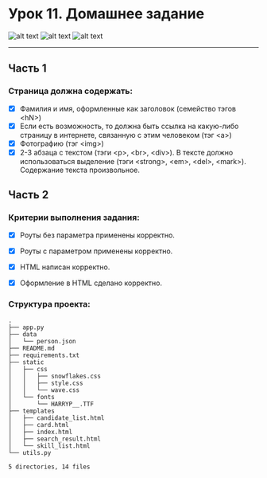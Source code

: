 # Урок 11. Домашнее задание
![alt text](https://img.shields.io/badge/Flask-v2.2.2-green?style=for-the-badge&logo=appveyor "Flask")
![alt text](https://img.shields.io/badge/Python-v3.10.6-blue?style=for-the-badge&logo=appveyor "Python")
![alt text](https://img.shields.io/badge/platform-linux%20%7C%20windows%20%7C%20macos%20-red?style=for-the-badge&logo=appveyor "Platform")

<hr>

## Часть 1

### Страница должна содержать:

- [x]  Фамилия и имя, оформленные как заголовок (семейство тэгов \<hN>)
- [x]  Если есть возможность, то должна быть ссылка на какую-либо страницу в интернете, связанную с этим человеком (тэг \<a>)
- [x]  Фотографию (тэг \<img>)
- [x]  2-3 абзаца с текстом (тэги \<p>, \<br>, \<div>). В тексте должно использоваться выделение (тэги \<strong>, \<em>, \<del>, \<mark>). Содержание текста произвольное.

## Часть 2

### Критерии выполнения  задания:

- [x]  Роуты без параметра применены корректно.
- [x]  Роуты с параметром применены корректно.
- [x]  HTML написан корректно.
- [x]  Оформление в HTML сделано корректно.



### Структура проекта:

```
.
├── app.py
├── data
│   └── person.json
├── README.md
├── requirements.txt
├── static
│   ├── css
│   │   ├── snowflakes.css
│   │   ├── style.css
│   │   └── wave.css
│   └── fonts
│       └── HARRYP__.TTF
├── templates
│   ├── candidate_list.html
│   ├── card.html
│   ├── index.html
│   ├── search_result.html
│   └── skill_list.html
└── utils.py

5 directories, 14 files
```
